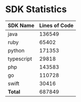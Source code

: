 # SDK Statistics

| SDK Name | Lines of Code |
| -------- | ------------- |
| java | 136549 |
| ruby | 65402 |
| python | 171353 |
| typescript | 29818 |
| php | 143583 |
| go | 110728 |
| swift | 30416 |
| **Total** | 687849 |
